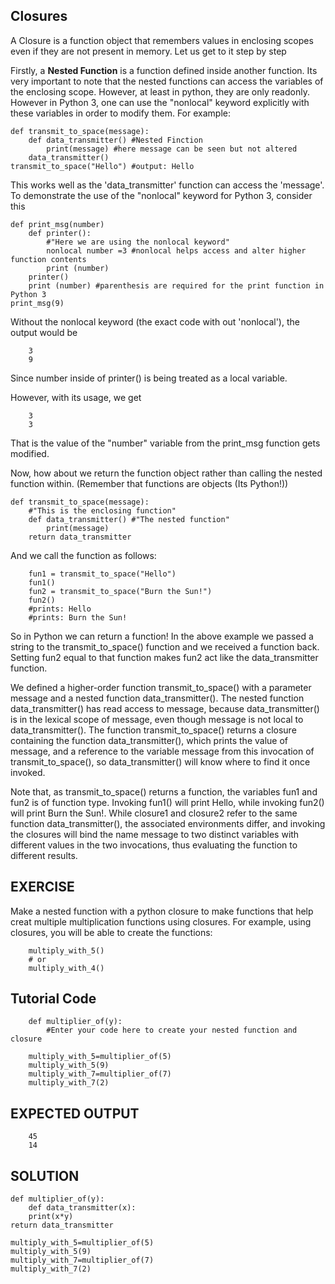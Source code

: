Closures
--------

A Closure is a function object that remembers values in enclosing scopes even if they are not present in memory. Let us get to it step by step

Firstly, a **Nested Function** is a function defined inside another function. Its very important to note that the nested functions can access the variables of the enclosing scope. However, at least in python, they are only readonly. However in Python 3, one can use the "nonlocal" keyword explicitly with these variables in order to modify them.
For example:
	
	
	def transmit_to_space(message):
		def data_transmitter() #Nested Finction
			print(message) #here message can be seen but not altered
		data_transmitter()
	transmit_to_space("Hello") #output: Hello	
	


This works well as the 'data_transmitter' function can access the 'message'. To demonstrate the use of the "nonlocal" keyword for Python 3, consider this 


	def print_msg(number)
		def printer():
			#"Here we are using the nonlocal keyword"
			nonlocal number =3 #nonlocal helps access and alter higher function contents
			print (number)
		printer()
		print (number) #parenthesis are required for the print function in Python 3
	print_msg(9)       

Without the nonlocal keyword (the exact code with out 'nonlocal'), the output would be 

		3
		9

Since number inside of printer() is being treated as a local variable.

However, with its usage, we get

		3
		3

That is the value of the "number" variable from the print_msg function gets modified.

Now, how about we return the function object rather than calling the nested function within. (Remember that functions are objects (Its Python!))

	def transmit_to_space(message):
		#"This is the enclosing function"
		def data_transmitter() #"The nested function"
			print(message)
		return data_transmitter

And we call the function as follows:

		fun1 = transmit_to_space("Hello")
		fun1()
		fun2 = transmit_to_space("Burn the Sun!")
		fun2()
		#prints: Hello
		#prints: Burn the Sun!

So in Python we can return a function!
In the above example we passed a string to the transmit_to_space() function and we received a function back.
Setting fun2 equal to that function makes fun2 act like the data_transmitter function.


We defined a higher-order function transmit_to_space() with a parameter message and a nested function data_transmitter(). The nested function data_transmitter() has read access to message, because data_transmitter() is in the lexical scope of message, even though message is not local to data_transmitter(). The function transmit_to_space() returns a closure containing the function data_transmitter(), which prints the value of message, and a reference to the variable message from this invocation of transmit_to_space(), so data_transmitter() will know where to find it once invoked.

Note that, as transmit_to_space() returns a function, the variables fun1 and fun2 is of function type. Invoking fun1() will print Hello, while invoking fun2() will print Burn the Sun!. While closure1 and closure2 refer to the same function data_transmitter(), the associated environments differ, and invoking the closures will bind the name message to two distinct variables with different values in the two invocations, thus evaluating the function to different results.


EXERCISE
---------

Make a nested function with a python closure to make functions that help creat multiple multiplication functions using closures. For example, using closures, you will be able to create the functions:

		multiply_with_5()
		# or
		multiply_with_4()

Tutorial Code
-------------

		def multiplier_of(y):
			#Enter your code here to create your nested function and closure
		
		multiply_with_5=multiplier_of(5)
		multiply_with_5(9)
		multiply_with_7=multiplier_of(7)
		multiply_with_7(2)
		

EXPECTED OUTPUT
---------------

		45
		14


SOLUTION 
--------

	def multiplier_of(y):
		def data_transmitter(x):
		print(x*y)
	return data_transmitter
		
	multiply_with_5=multiplier_of(5)
	multiply_with_5(9)
	multiply_with_7=multiplier_of(7)
	multiply_with_7(2)
		
	



	
